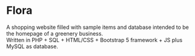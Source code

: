 # Flora
A shopping website filled with sample items and database intended to be the homepage of a greenery business.<br />
Written in PHP + SQL + HTML/CSS + Bootstrap 5 framework + JS plus MySQL as database.<br />
